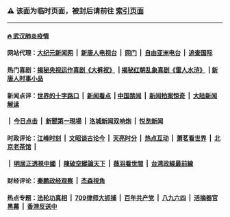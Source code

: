 ### ⚠️ 该面为临时页面，被封后请前往 [索引页面](../link4.md)

---

#### [🔥 武汉肺炎疫情](http://206.189.77.33:10000/videos/corona/)

#### 网站代理：[大纪元新闻网](http://206.189.77.33:10080/gb/) &nbsp;|&nbsp; [新唐人电视台](http://206.189.77.33:8808/gb/) &nbsp;|&nbsp; [网门](http://206.189.77.33:11000/) &nbsp;|&nbsp; [自由亚洲电台](http://206.189.77.33:9800/mandarin/) &nbsp;|&nbsp; [追查国际](http://206.189.77.33:10010/)

#### 热门喜剧：[揭秘央视运作喜剧《大裤衩》](http://206.189.77.33:10000/videos/res/big-shorts/) &nbsp;|&nbsp;[揭秘红朝乱象喜剧《雷人水浒》](http://206.189.77.33:10000/videos/res/OutlawsOfMarsh/) &nbsp;|&nbsp;[新唐人时事小品](http://206.189.77.33:10000/videos/res/comedy/)

#### 新闻点评：[世界的十字路口](http://206.189.77.33/tanghao/) &nbsp;|&nbsp; [新闻看点](http://206.189.77.33/news-insight/) &nbsp;|&nbsp;[中国禁闻](http://206.189.77.33/ntdtv-news/) &nbsp;|&nbsp; [新闻拍案惊奇](http://206.189.77.33/dayu/) &nbsp;|&nbsp; [大陆新闻解读](http://206.189.77.33/ntdtv-comedy/)
####   &nbsp;|&nbsp;  [今日点击](http://206.189.77.33/news-click/)  &nbsp;|&nbsp; [新聞第一現場](http://206.189.77.33/primary-scene/) &nbsp;|&nbsp; [洛城新闻双响炮](http://206.189.77.33/la-news/) &nbsp;|&nbsp; [悦览新闻](http://206.189.77.33/dingyue/)

#### 时政评论：[江峰时刻](http://206.189.77.33/today-in-history/) &nbsp;|&nbsp; [文昭谈古论今](http://206.189.77.33/wenzhao/) &nbsp;|&nbsp; [天亮时分](http://206.189.77.33/tianliang/) &nbsp;|&nbsp; [热点互动](http://206.189.77.33/ntdtv-rdhd/) &nbsp;|&nbsp; [萧茗看世界](http://206.189.77.33/simonegao/) &nbsp;|&nbsp; [北京老茶馆](http://206.189.77.33/teahouse/)  &nbsp;|&nbsp;  
####   &nbsp;|&nbsp;  [明居正透視中國](http://206.189.77.33/decoding-china/)  &nbsp;|&nbsp; [陳破空縱論天下](http://206.189.77.33/pokong/)  &nbsp;|&nbsp; [薇羽看世間](http://206.189.77.33/weiyu/)  &nbsp;|&nbsp; [台湾政經最前線](http://206.189.77.33/taiwan/)   

#### 财经评论：[秦鹏政经观察](http://206.189.77.33/qinpeng/) &nbsp;|&nbsp; [杰森視角 ](http://206.189.77.33/jason/)

#### 热点专题：[法轮功真相](http://206.189.77.33:10000/videos/truth.html) &nbsp;|&nbsp; [709律师大抓捕](http://206.189.77.33:10000/videos/709/) &nbsp;|&nbsp; [百年共产党](http://206.189.77.33:10000/videos/ccp.html) &nbsp;|&nbsp; [八九六四](http://206.189.77.33:10000/videos/88/)  &nbsp;|&nbsp; [活摘器官黑幕](http://206.189.77.33:10000/videos/res/Organs/)  &nbsp;|&nbsp; [香港反送中](http://206.189.77.33:10000/videos/res/hk/) 

<img src='http://gfw-breaker.win/link4.md' width='0px' height='0px'/>

